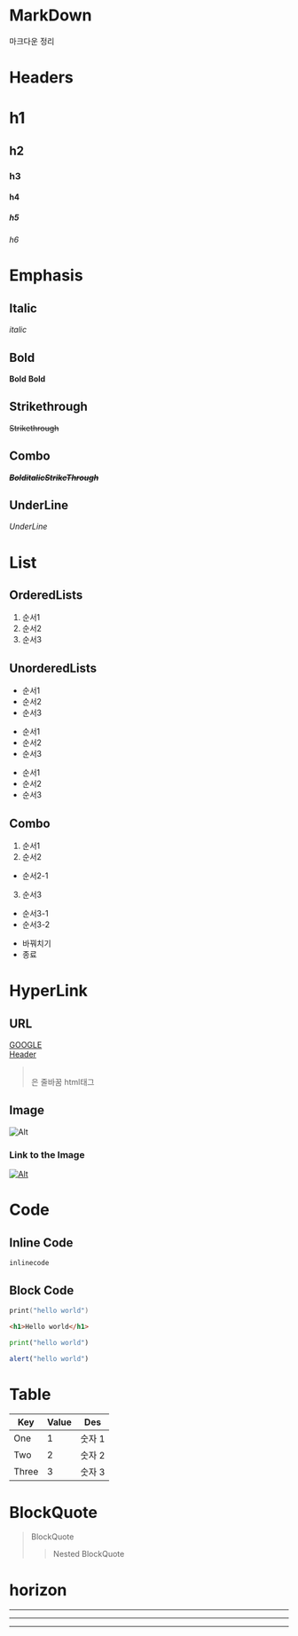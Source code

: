 # MarkDown

마크다운 정리

# Headers

# h1
## h2
### h3
#### h4
##### h5
###### h6

# Emphasis

## Italic

*italic*

## Bold

**Bold** __Bold__

## Strikethrough

~~Strikethrough~~

## Combo

~~*__BolditalicStrikeThrough__*~~

## UnderLine

_UnderLine_

# List

## OrderedLists

1. 순서1
2. 순서2
3. 순서3

## UnorderedLists

- 순서1
- 순서2
- 순서3

* 순서1
* 순서2
* 순서3

+ 순서1
+ 순서2
+ 순서3 

## Combo

1. 순서1
2. 순서2
 - 순서2-1
3. 순서3
 + 순서3-1
 + 순서3-2
 * 바꿔치기
 * 종료

# HyperLink

## URL

[GOOGLE](https://www.google.com "Comment")<br>
[Header](Headers)

><br>은 줄바꿈 html태그

## Image

![Alt](https://www.google.com/images/branding/googlelogo/2x/googlelogo_color_272x92dp.png)

### Link to the Image

[![Alt](https://www.google.com/images/branding/googlelogo/2x/googlelogo_color_272x92dp.png)](https://www.google.com)

# Code

## Inline Code

`inlinecode`

## Block Code

```swift
print("hello world")
```

```html
<h1>Hello world</h1>
```

```python
print("hello world")
```

```javascript
alert("hello world")
```

# Table

| Key | Value | Des |
------|-------|-----|
| One | 1 | 숫자 1 |
| Two | 2 | 숫자 2 |
| Three | 3 | 숫자 3 |


# BlockQuote
> BlockQuote
>> Nested BlockQuote

# horizon
---
***
___

